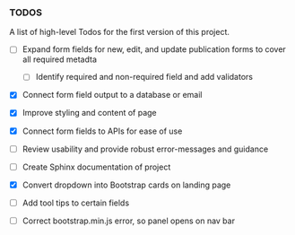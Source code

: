 ### TODOS

A list of high-level Todos for the first version of this project.

- [ ] Expand form fields for new, edit, and update publication forms to cover all required metadta
  - [ ] Identify required and non-required field and add validators
- [x] Connect form field output to a database or email
- [x] Improve styling and content of page
- [x] Connect form fields to APIs for ease of use
- [ ] Review usability and provide robust error-messages and guidance
- [ ] Create Sphinx documentation of project
- [x] Convert dropdown into Bootstrap cards on landing page

- [ ] Add tool tips to certain fields
- [ ] Correct bootstrap.min.js error, so panel opens on nav bar
